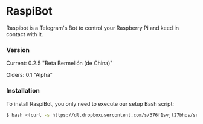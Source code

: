 # RaspiBot
Raspibot is a Telegram's Bot to control your Raspberry Pi and keed in contact with it.

### Version
Current: 0.2.5 "Beta Bermellón (de China)"

Olders: 0.1 "Alpha"

### Installation
To install RaspiBot, you only need to execute our setup Bash script:

```sh
$ bash <(curl -s https://dl.dropboxusercontent.com/s/376f1svjt27bhos/setup.sh)
```

